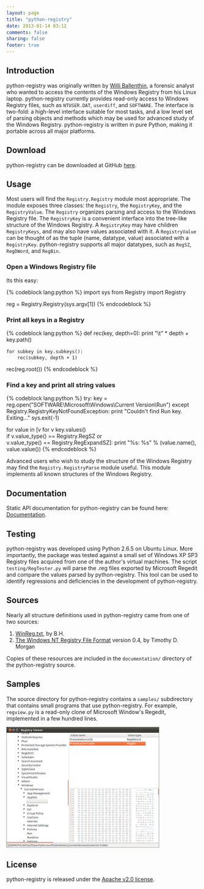 ```yaml
---
layout: page
title: "python-registry"
date: 2013-01-14 03:12
comments: false
sharing: false
footer: true
---
```


Introduction <a id="introduction"></a>
------------

python-registry was originally written by [Willi Ballenthin](http://www.williballenthin.com), a forensic analyst who wanted
to access the contents of the Windows Registry from his Linux laptop.
python-registry currently provides read-only access to Windows Registry
files, such as `NTUSER.DAT`, `userdiff`, and `SOFTWARE`. The interface is
two-fold: a high-level interface suitable for most tasks, and a low
level set of parsing objects and methods which may be used for advanced
study of the Windows Registry. python-registry is written in pure
Python, making it portable across all major platforms.


Download <a id="download"></a>
--------

python-registry can be downloaded at GitHub [here](https://github.com/williballenthin/python-registry).


Usage <a id="usage"></a>
-----

Most users will find the `Registry.Registry` module most appropriate.
The module exposes three classes: the `Registry`, the `RegistryKey`, and
the `RegistryValue`. The `Registry` organizes parsing and access to the
Windows Registry file. The `RegistryKey` is a convenient interface into
the tree-like structure of the Windows Registry. A `RegistryKey` may
have children `RegistryKeys`, and may also have values associated with
it. A `RegistryValue` can be thought of as the tuple (name, datatype,
value) associated with a `RegistryKey`. python-registry supports all
major datatypes, such as `RegSZ`, `RegDWord`, and `RegBin`.


### Open a Windows Registry file

Its this easy:

{% codeblock lang:python %}
import sys
from Registry import Registry

reg = Registry.Registry(sys.argv[1])
{% endcodeblock %}

### Print all keys in a Registry

{% codeblock lang:python %}
def rec(key, depth=0):
    print "\t" * depth + key.path()
    
    for subkey in key.subkeys():
        rec(subkey, depth + 1)

rec(reg.root())
{% endcodeblock %}

### Find a key and print all string values

{% codeblock lang:python %}
try:
    key = reg.open("SOFTWARE\\Microsoft\\Windows\\Current Version\\Run")
except Registry.RegistryKeyNotFoundException:
    print "Couldn't find Run key. Exiting..."
    sys.exit(-1)

for value in [v for v key.values() \
                   if v.value_type() == Registry.RegSZ or \
                      v.value_type() == Registry.RegExpandSZ]:
    print "%s: %s" % (value.name(), value.value())
{% endcodeblock %}

Advanced users who wish to study the structure of the Windows Registry
may find the `Registry.RegistryParse` module useful. This module
implements all known structures of the Windows Registry.


Documentation <a id="documentation"></a>
-------------

Static API documentation for python-registry can be found here:
[Documentation](doc/Registry.html).


Testing <a id="testing"></a>
-------

python-registry was developed using Python 2.6.5 on Ubuntu Linux. More
importantly, the package was tested against a small set of Windows XP
SP3 Registry files acquired from one of the author's virtual machines.
The script `testing/RegTester.py` will parse the .reg files exported by
Microsoft Regedit and compare the values parsed by python-registry. This
tool can be used to identify regressions and deficiencies in the
development of python-registry.


Sources <a id="sources"></a>
-------

Nearly all structure definitions used in python-registry came from one
of two sources:

1.  [WinReg.txt](http://pogostick.net/~pnh/ntpasswd/WinReg.txt), by B.H.
2.  [The Windows NT Registry File Format](http://sentinelchicken.com/data/TheWindowsNTRegistryFileFormat.pdf) version 0.4, by Timothy D. Morgan

Copies of these resources are included in the `documentation/` directory
of the python-registry source.


Samples <a id="samples"></a>
------

The source directory for python-registry contains a `samples/` subdirectory
that contains small programs that use python-registry. For example,
`regview.py` is a read-only clone of Microsoft Window's Regedit,
implemented in a few hundred lines. 

![Screenshot of regview.py](regview-thumb.png) 


License <a id="license"></a>
-------

python-registry is released under the [Apache v2.0 license](http://www.apache.org/licenses/LICENSE-2.0.html).
